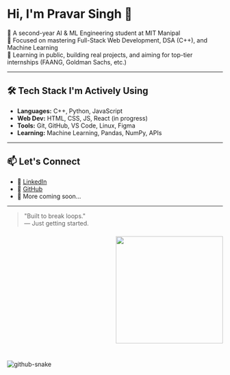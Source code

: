 
# Hi, I'm Pravar Singh 👋

🚀 A second-year AI & ML Engineering student at MIT Manipal  
🎯 Focused on mastering Full-Stack Web Development, DSA (C++), and Machine Learning  
🧠 Learning in public, building real projects, and aiming for top-tier internships (FAANG, Goldman Sachs, etc.)

---

## 🛠 Tech Stack I'm Actively Using

- **Languages:** C++, Python, JavaScript
- **Web Dev:** HTML, CSS, JS, React (in progress)
- **Tools:** Git, GitHub, VS Code, Linux, Figma
- **Learning:** Machine Learning, Pandas, NumPy, APIs

---

## 📫 Let's Connect

- 💼 [LinkedIn](https://www.linkedin.com/in/pravar-singh-1b3b4b320/)
- 🧠 [GitHub](https://github.com/Pr3v3r)
- 📓 More coming soon...

---

> "Built to break loops."  
> — Just getting started.


###
</div>

###

<div align="right">
  <img height="250" src="https://media1.tenor.com/m/exuPwTTU-FwAAAAC/key-click-typing.gif"  />
</div>




###

<br clear="both">
  
  <img alt="github-snake" src="https://raw.githubusercontent.com/tobiasmeyhoefer/tobiasmeyhoefer/output/github-snake.svg" />
</picture>

###
